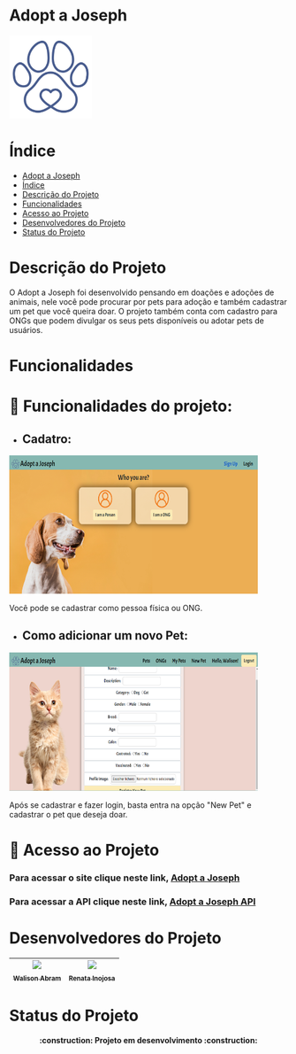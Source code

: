 # Adopt a Joseph
<img src="./src/images/pets2-removebg-preview.png" data-canonical-src="/src/images/pets2-removebg-preview.png" width="150" height="150" />

# Índice 

* [Adopt a Joseph](#Adopt-a-Joseph)
* [Índice](#índice)
* [Descrição do Projeto](#descrição-do-projeto)
* [Funcionalidades](#funcionalidades)
* [Acesso ao Projeto](#Acesso-ao-Projeto)
* [Desenvolvedores do Projeto](#desenvolvedores-do-projeto)
* [Status do Projeto](#status-do-Projeto)

# Descrição do Projeto

O Adopt a Joseph foi desenvolvido pensando em doações e adoções de animais, nele você pode procurar por pets para adoção e também cadastrar um pet que você queira doar. O projeto também conta com cadastro para ONGs que podem divulgar os seus pets disponíveis ou adotar pets de usuários.


# Funcionalidades

# :hammer: Funcionalidades do projeto:

- ## Cadatro:
 
 <img src="./src/images.readme/signup-print.png" data-canonical-src="./src/images.readme/signup-print.png" width="450" height="250" />
 
 Você pode se cadastrar como pessoa física ou ONG.

- ## Como adicionar um novo Pet:

<img src="./src/images.readme/new-pet.png" data-canonical-src="./src/images.readme/new-pet.png" width="450" height="250" />

Após se cadastrar e fazer login, basta entra na opção "New Pet" e cadastrar o pet que deseja doar.

# 📁 Acesso ao Projeto

### **Para acessar o site clique neste link, [Adopt a Joseph](https://adopt-a-joseph.netlify.app/)**


### **Para acessar a API clique neste link, [Adopt a Joseph API](https://github.com/renatainojosa/final-project-server)**


# Desenvolvedores do Projeto

| [<img src="https://avatars.githubusercontent.com/u/105023579?v=4" width=115><br><sub>Walison Abram</sub>](https://github.com/walisonabram) |  [<img src="https://avatars.githubusercontent.com/u/107451445?v=4" width=115><br><sub>Renata Inojosa</sub>](https://github.com/renatainojosa) 
| :---: | :---: | 

# Status do Projeto

<h4 align="center"> 
    :construction:  Projeto em desenvolvimento  :construction:
</h4>